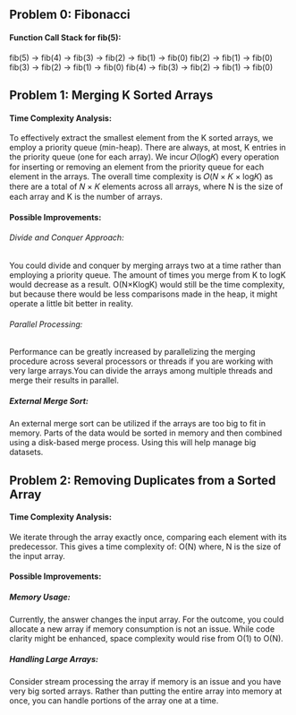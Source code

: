 ## Problem 0: Fibonacci
#### Function Call Stack for fib(5):

fib(5) -> fib(4) -> fib(3) -> fib(2) -> fib(1) -> fib(0) 
fib(2) -> fib(1) -> fib(0)
fib(3) -> fib(2) -> fib(1) -> fib(0)
fib(4) -> fib(3) -> fib(2) -> fib(1) -> fib(0)

## Problem 1: Merging K Sorted Arrays
#### Time Complexity Analysis:
To effectively extract the smallest element from the K sorted arrays, we employ a priority queue (min-heap).
There are always, at most, K entries in the priority queue (one for each array).
We incur 𝑂(log𝐾) every operation for inserting or removing an element from the priority queue for each element in the arrays.
The overall time complexity is 𝑂(𝑁 × 𝐾 × log⁡𝐾) as there are a total of 𝑁 × 𝐾 elements across all arrays, where N is the size of each array and K is the number of arrays.


#### Possible Improvements:

###### Divide and Conquer Approach:
You could divide and conquer by merging arrays two at a time rather than employing a priority queue. The amount of times you merge from K to logK would decrease as a result.
O(N×KlogK) would still be the time complexity, but because there would be less comparisons made in the heap, it might operate a little bit better in reality.

###### Parallel Processing:
Performance can be greatly increased by parallelizing the merging procedure across several processors or threads if you are working with very large arrays.You can divide the arrays among multiple threads and merge their results in parallel.


##### External Merge Sort:
An external merge sort can be utilized if the arrays are too big to fit in memory. Parts of the data would be sorted in memory and then combined using a disk-based merge process. Using this will help manage big datasets.


## Problem 2: Removing Duplicates from a Sorted Array
#### Time Complexity Analysis:
We iterate through the array exactly once, comparing each element with its predecessor. This gives a time complexity of:
O(N) where, N is the size of the input array.

#### Possible Improvements:
##### Memory Usage:
Currently, the answer changes the input array. For the outcome, you could allocate a new array if memory consumption is not an issue. While code clarity might be enhanced, space complexity would rise from O(1) to O(N).

##### Handling Large Arrays:
Consider stream processing the array if memory is an issue and you have very big sorted arrays. Rather than putting the entire array into memory at once, you can handle portions of the array one at a time.

